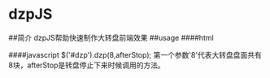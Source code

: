 dzpJS
=====
##简介
dzpJS帮助快速制作大转盘前端效果
##usage
####html
		<div id='dzp'></div>
####javascript
		$('#dzp').dzp(8,afterStop);
第一个参数'8'代表大转盘盘面共有8块，afterStop是转盘停止下来时候调用的方法。
##
